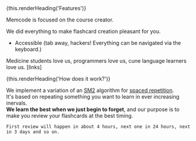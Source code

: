 <section className="article-section">
  {this.renderHeading('Features')}

  Memcode is focused on the course creator.

  We did everything to make flashcard creation pleasant for you.

  - Accessible (tab away, hackers! Everything can be navigated via the keyboard.)

  Medicine students love us, programmers love us, cune language learners love us. [links]
</section>


<section className="article-section">
  {this.renderHeading('How does it work?')}
  <p>
    We implement a variation of an <a href="https://www.supermemo.com/english/ol/sm2.htm">SM2</a> algorithm for <a href="https://en.wikipedia.org/wiki/Spaced_repetition">spaced repetition</a>.<br/>
    It's based on repeating something you want to learn in ever increasing inervals.<br/>
    <b>We learn the best when we just begin to forget</b>, and our purpose is to make you review your flashcards at the best timing.

    First review will happen in about 4 hours, next one in 24 hours, next in 3 days and so on.
  </p>
</section>